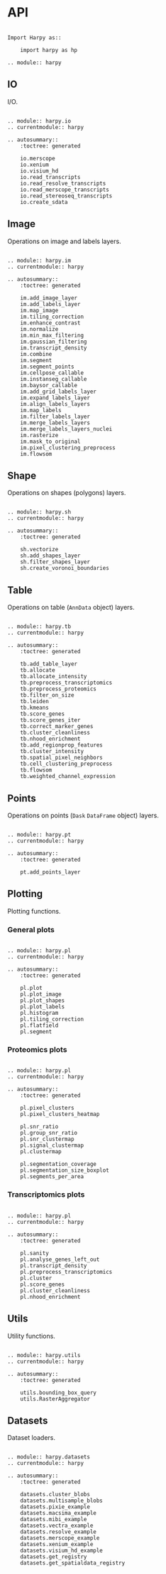 # API

```{eval-rst}

Import Harpy as::

    import harpy as hp

.. module:: harpy
```

## IO

I/O.

```{eval-rst}

.. module:: harpy.io
.. currentmodule:: harpy

.. autosummary::
    :toctree: generated

    io.merscope
    io.xenium
    io.visium_hd
    io.read_transcripts
    io.read_resolve_transcripts
    io.read_merscope_transcripts
    io.read_stereoseq_transcripts
    io.create_sdata

```

## Image

Operations on image and labels layers.

```{eval-rst}

.. module:: harpy.im
.. currentmodule:: harpy

.. autosummary::
    :toctree: generated

    im.add_image_layer
    im.add_labels_layer
    im.map_image
    im.tiling_correction
    im.enhance_contrast
    im.normalize
    im.min_max_filtering
    im.gaussian_filtering
    im.transcript_density
    im.combine
    im.segment
    im.segment_points
    im.cellpose_callable
    im.instanseg_callable
    im.baysor_callable
    im.add_grid_labels_layer
    im.expand_labels_layer
    im.align_labels_layers
    im.map_labels
    im.filter_labels_layer
    im.merge_labels_layers
    im.merge_labels_layers_nuclei
    im.rasterize
    im.mask_to_original
    im.pixel_clustering_preprocess
    im.flowsom
```

## Shape

Operations on shapes (polygons) layers.

```{eval-rst}

.. module:: harpy.sh
.. currentmodule:: harpy

.. autosummary::
    :toctree: generated

    sh.vectorize
    sh.add_shapes_layer
    sh.filter_shapes_layer
    sh.create_voronoi_boundaries
```

## Table

Operations on table (`AnnData` object) layers.

```{eval-rst}

.. module:: harpy.tb
.. currentmodule:: harpy

.. autosummary::
    :toctree: generated

    tb.add_table_layer
    tb.allocate
    tb.allocate_intensity
    tb.preprocess_transcriptomics
    tb.preprocess_proteomics
    tb.filter_on_size
    tb.leiden
    tb.kmeans
    tb.score_genes
    tb.score_genes_iter
    tb.correct_marker_genes
    tb.cluster_cleanliness
    tb.nhood_enrichment
    tb.add_regionprop_features
    tb.cluster_intensity
    tb.spatial_pixel_neighbors
    tb.cell_clustering_preprocess
    tb.flowsom
    tb.weighted_channel_expression
```

## Points

Operations on points (`Dask` `DataFrame` object) layers.

```{eval-rst}

.. module:: harpy.pt
.. currentmodule:: harpy

.. autosummary::
    :toctree: generated

    pt.add_points_layer
```

## Plotting

Plotting functions.

### General plots

```{eval-rst}

.. module:: harpy.pl
.. currentmodule:: harpy

.. autosummary::
    :toctree: generated

    pl.plot
    pl.plot_image
    pl.plot_shapes
    pl.plot_labels
    pl.histogram
    pl.tiling_correction
    pl.flatfield
    pl.segment
```

### Proteomics plots

```{eval-rst}

.. module:: harpy.pl
.. currentmodule:: harpy

.. autosummary::
    :toctree: generated

    pl.pixel_clusters
    pl.pixel_clusters_heatmap

    pl.snr_ratio
    pl.group_snr_ratio
    pl.snr_clustermap
    pl.signal_clustermap
    pl.clustermap

    pl.segmentation_coverage
    pl.segmentation_size_boxplot
    pl.segments_per_area
```

### Transcriptomics plots

```{eval-rst}

.. module:: harpy.pl
.. currentmodule:: harpy

.. autosummary::
    :toctree: generated

    pl.sanity
    pl.analyse_genes_left_out
    pl.transcript_density
    pl.preprocess_transcriptomics
    pl.cluster
    pl.score_genes
    pl.cluster_cleanliness
    pl.nhood_enrichment
```

## Utils

Utility functions.

```{eval-rst}

.. module:: harpy.utils
.. currentmodule:: harpy

.. autosummary::
    :toctree: generated

    utils.bounding_box_query
    utils.RasterAggregator
```

## Datasets

Dataset loaders.

```{eval-rst}

.. module:: harpy.datasets
.. currentmodule:: harpy

.. autosummary::
    :toctree: generated

    datasets.cluster_blobs
    datasets.multisample_blobs
    datasets.pixie_example
    datasets.macsima_example
    datasets.mibi_example
    datasets.vectra_example
    datasets.resolve_example
    datasets.merscope_example
    datasets.xenium_example
    datasets.visium_hd_example
    datasets.get_registry
    datasets.get_spatialdata_registry
```

